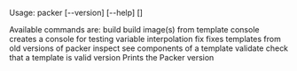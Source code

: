 Usage: packer [--version] [--help] <command> [<args>]

Available commands are:
build build image(s) from template
console creates a console for testing variable interpolation
fix fixes templates from old versions of packer
inspect see components of a template
validate check that a template is valid
version Prints the Packer version
